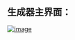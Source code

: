 ## 生成器主界面：
[![image](https://img.17carat.cn/2024/04/createfile.png "image")](https://img.17carat.cn/2024/04/createfile.png "image")
